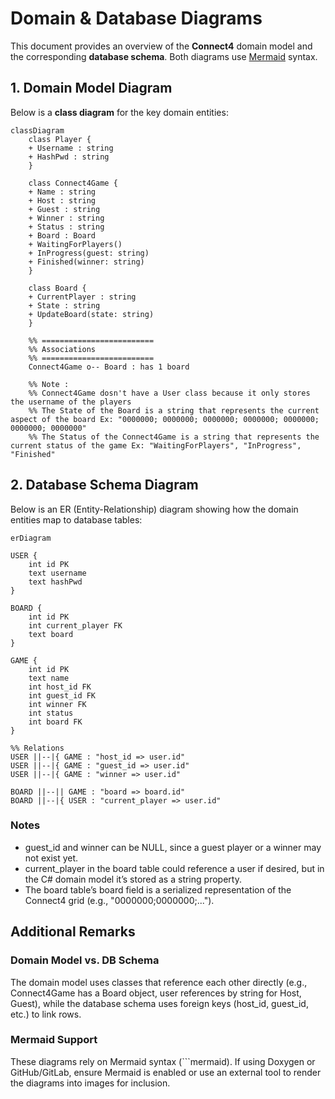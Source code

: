 # Domain & Database Diagrams

This document provides an overview of the **Connect4** domain model and the corresponding **database schema**. Both diagrams use [Mermaid](https://mermaid.js.org/) syntax.


## 1. Domain Model Diagram
Below is a **class diagram** for the key domain entities:

```mermaid
classDiagram
    class Player {
    + Username : string
    + HashPwd : string
    }

    class Connect4Game {
    + Name : string
    + Host : string
    + Guest : string
    + Winner : string
    + Status : string
    + Board : Board
    + WaitingForPlayers()
    + InProgress(guest: string)
    + Finished(winner: string)
    }

    class Board {
    + CurrentPlayer : string
    + State : string
    + UpdateBoard(state: string)
    }

    %% =========================
    %% Associations
    %% =========================
    Connect4Game o-- Board : has 1 board

    %% Note : 
    %% Connect4Game dosn't have a User class because it only stores the username of the players
    %% The State of the Board is a string that represents the current aspect of the board Ex: "0000000; 0000000; 0000000; 0000000; 0000000; 0000000; 0000000"
    %% The Status of the Connect4Game is a string that represents the current status of the game Ex: "WaitingForPlayers", "InProgress", "Finished"
```

## 2. Database Schema Diagram

Below is an ER (Entity-Relationship) diagram showing how the domain entities map to database tables:

```mermaid	
erDiagram

USER {
    int id PK
    text username
    text hashPwd
}

BOARD {
    int id PK
    int current_player FK
    text board
}

GAME {
    int id PK
    text name
    int host_id FK
    int guest_id FK
    int winner FK
    int status
    int board FK
}

%% Relations
USER ||--|{ GAME : "host_id => user.id"
USER ||--|{ GAME : "guest_id => user.id"
USER ||--|{ GAME : "winner => user.id"

BOARD ||--|| GAME : "board => board.id"
BOARD ||--|{ USER : "current_player => user.id"
```

### Notes
- guest_id and winner can be NULL, since a guest player or a winner may not exist yet.
- current_player in the board table could reference a user if desired, but in the C# domain model it’s stored as a string property.
- The board table’s board field is a serialized representation of the Connect4 grid (e.g., "0000000;0000000;...").


## Additional Remarks

### Domain Model vs. DB Schema
The domain model uses classes that reference each other directly (e.g., Connect4Game has a Board object, user references by string for Host, Guest), while the database schema uses foreign keys (host_id, guest_id, etc.) to link rows.


### Mermaid Support

These diagrams rely on Mermaid syntax (```mermaid). If using Doxygen or GitHub/GitLab, ensure Mermaid is enabled or use an external tool to render the diagrams into images for inclusion.